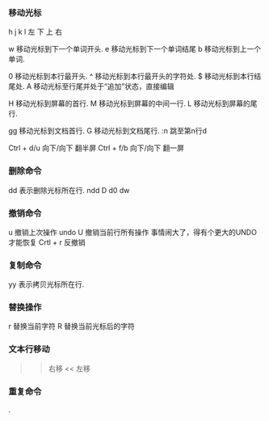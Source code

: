 ### 移动光标
h     j     k     l
左    下    上    右

w               移动光标到下一个单词开头.
e               移动光标到下一个单词结尾
b               移动光标到上一个单词.

0               移动光标到本行最开头.
^               移动光标到本行最开头的字符处.
$               移动光标到本行结尾处.
A               移动光标至行尾并处于“追加”状态，直接编辑

H               移动光标到屏幕的首行.
M               移动光标到屏幕的中间一行.
L               移动光标到屏幕的尾行.

gg              移动光标到文档首行.
G               移动光标到文档尾行.
:n              跳至第n行d

Ctrl + d/u 向下/向下 翻半屏
Ctrl + f/b 向下/向下 翻一屏

### 删除命令
dd              表示删除光标所在行.
ndd
D
d0
dw

### 撤销命令
  u    撤销上次操作           undo
  U    撤销当前行所有操作  事情闹大了，得有个更大的UNDO才能恢复
  Crtl + r 反撤销

### 复制命令
yy              表示拷贝光标所在行.

### 替换操作
r 替换当前字符
R 替换当前光标后的字符

### 文本行移动
>> 右移
<< 左移

### 重复命令
.
